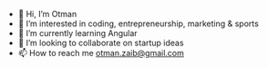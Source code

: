 - 👋 Hi, I’m Otman
- 👀 I’m interested in coding, entrepreneurship, marketing & sports
- 🌱 I’m currently learning Angular
- 💞️ I’m looking to collaborate on startup ideas
- 📫 How to reach me otman.zaib@gmail.com

<!---
Klass-A/Klass-A is a ✨ special ✨ repository because its `README.md` (this file) appears on your GitHub profile.
You can click the Preview link to take a look at your changes.
--->
